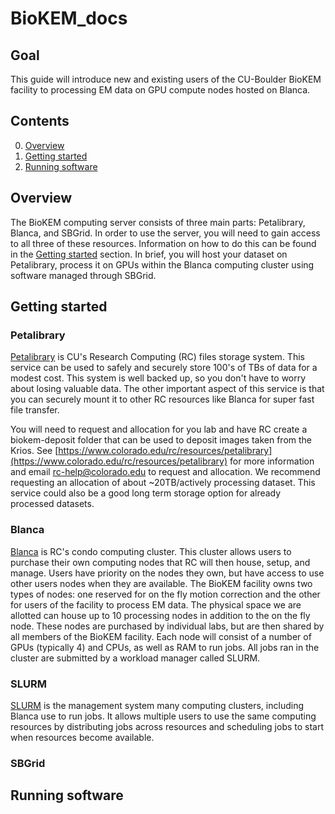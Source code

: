# BioKEM_docs

## Goal
This guide will introduce new and existing users of the CU-Boulder BioKEM facility to processing EM data on GPU compute nodes hosted on Blanca.

## Contents

0. [Overview](#overview)
0. [Getting started](#getting-started)
0. [Running software](#running-software)

## Overview
The BioKEM computing server consists of three main parts: Petalibrary, Blanca, and SBGrid. In order to use the server, you will need to gain access to all three of these resources. Information on how to do this can be found in the [Getting started](#getting-started) section. In brief, you will host your dataset on Petalibrary, process it on GPUs within the Blanca computing cluster using software managed through SBGrid.

## Getting started

### Petalibrary
[Petalibrary](https://www.colorado.edu/rc/resources/petalibrary) is CU's Research Computing (RC) files storage system. This service can be used to safely and securely store 100's of TBs of data for a modest cost. This system is well backed up, so you don't have to worry about losing valuable data. The other important aspect of this service is that you can securely mount it to other RC resources like Blanca for super fast file transfer.

You will need to request and allocation for you lab and have RC create a biokem-deposit folder that can be used to deposit images taken from the Krios. See [https://www.colorado.edu/rc/resources/petalibrary](https://www.colorado.edu/rc/resources/petalibrary) for more information and email [rc-help@colorado.edu](rc-help@colorado.edu) to request and allocation. We recommend requesting an allocation of about ~20TB/actively processing dataset. This service could also be a good long term storage option for already processed datasets.

### Blanca
[Blanca](https://www.colorado.edu/rc/resources/blanca) is RC's condo computing cluster. This cluster allows users to purchase their own computing nodes that RC will then house, setup, and manage. Users have priority on the nodes they own, but have access to use other users nodes when they are available. The BioKEM facility owns two types of nodes: one reserved for on the fly motion correction and the other for users of the facility to process EM data. The physical space we are allotted can house up to 10 processing nodes in addition to the on the fly node. These nodes are purchased by individual labs, but are then shared by all members of the BioKEM facility. Each node will consist of a number of GPUs (typically 4) and CPUs, as well as RAM to run jobs. All jobs ran in the cluster are submitted by a workload manager called SLURM.

### SLURM
[SLURM](https://slurm.schedmd.com) is the management system many computing clusters, including Blanca use to run jobs. It allows multiple users to use the same computing resources by distributing jobs across resources and scheduling jobs to start when resources become available. 

### SBGrid

## Running software
